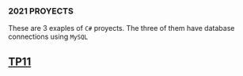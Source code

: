 ### 2021 PROYECTS

These are 3 exaples of ```C#``` proyects. The three of them have database connections using ```MySQL```

## [TP11](https://github.com/GadStam/2021-PROYECTS/tree/main/TP11)
